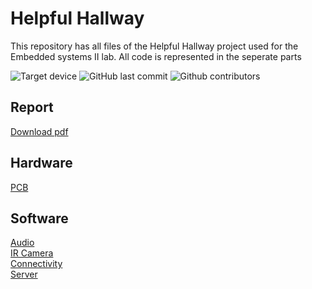 # Helpful Hallway
This repository has all files of the Helpful Hallway project used for the Embedded systems II lab.
All code is represented in the seperate parts 

![Target device](https://img.shields.io/badge/Target%20device-ESP32-blue.svg)
![GitHub last commit](https://img.shields.io/github/last-commit/thomaswauters1/Helpful-Hallway-Public.svg)
![Github contributors](https://img.shields.io/github/contributors/thomaswauters1/Helpful-Hallway-Public)

## Report
[Download pdf](https://github.com/thomaswauters1/Helpful-Hallway-Public/raw/master/Report_HelpfulHallway.pdf)
## Hardware
[PCB](https://github.com/thomaswauters1/Helpful-Hallway-Public/tree/master/Hardware)  
## Software
[Audio](https://github.com/thomaswauters1/Helpful-Hallway-Public/tree/master/Code_Audio_sensor)  
[IR Camera](https://github.com/thomaswauters1/Helpful-Hallway-Public/tree/master/Code_IR_sensor)  
[Connectivity](https://github.com/thomaswauters1/Helpful-Hallway-Public/tree/master/Code_Communication)  
[Server](https://github.com/thomaswauters1/Helpful-Hallway-Public/tree/master/CodeRaspberryPi)  

